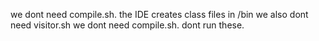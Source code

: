 we dont need compile.sh. 
the IDE creates class files in /bin
we also dont need visitor.sh
we dont need compile.sh. dont run these. 

